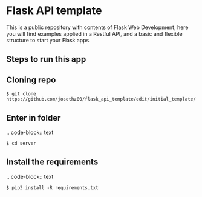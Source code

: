 # Flask API template
This is a public repository with contents of Flask Web Development, here you will find examples applied in a Restful API, and a basic and flexible structure to start your Flask apps.
<br />
<h2>Steps to run this app</h2>

Cloning repo
-----------------------------------

```shell
$ git clone https://github.com/josethz00/flask_api_template/edit/initial_template/
```

Enter in folder
-----------------------------------

.. code-block:: text

    $ cd server
    
Install the requirements
-----------------------------------

.. code-block:: text

    $ pip3 install -R requirements.txt
